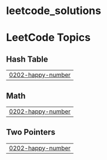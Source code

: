 # leetcode_solutions
<!---LeetCode Topics Start-->
# LeetCode Topics
## Hash Table
|  |
| ------- |
| [0202-happy-number](https://github.com/jithendra-10/leetcode_solutions/tree/master/0202-happy-number) |
## Math
|  |
| ------- |
| [0202-happy-number](https://github.com/jithendra-10/leetcode_solutions/tree/master/0202-happy-number) |
## Two Pointers
|  |
| ------- |
| [0202-happy-number](https://github.com/jithendra-10/leetcode_solutions/tree/master/0202-happy-number) |
<!---LeetCode Topics End-->